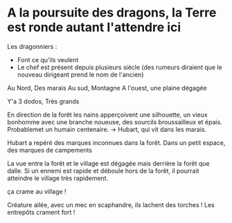 # A la poursuite des dragons, la Terre est ronde autant l'attendre ici

Les dragonniers : 
- Font ce qu'ils veulent
- Le chef est présent depuis plusieurs siècle (des rumeurs diraient que le nouveau dirigeant prend le nom de l'ancien)

Au Nord, Des marais
Au sud, Montagne
A l'ouest, une plaine dégagée

Y'a 3 dodos, Très grands 

En direction de la forêt les nains apperçoivent une silhouette, un vieux bonhomme avec une branche noueuse, des sourcils broussailleux et épais. Probablemet un humain centenaire. 
-> Hubart, qui vit dans les marais. 

Hubart a repéré des marques inconnues dans la forêt. Dans un petit espace, des marques de campements 

La vue entre la forêt et le village est dégagée mais derrière la forêt que dalle. Si un ennemi est rapide et déboule hors de la forêt, il pourrait atteindre le village très rapidement. 

ça crame au village !

Créature ailée, avec un mec en scaphandre, ils lachent des torches ! 
Les entrepôts crament fort !


